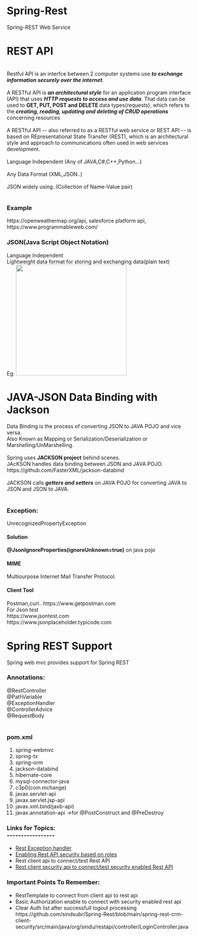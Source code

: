 # Spring-Rest
Spring-REST Web Service

<h1>REST API</h1><br>
Restful API is an interfce between 2 computer systems use <b><i> to exchange information securely over the internet</b></i>.<br><br>
A RESTful API is <b><i>an architectural style</b></i> for an application program interface (API) that uses <b><i>HTTP requests to access and use data</b></i>. That data can be used to <b>GET, PUT, POST and DELETE </b>data types(requests), which refers to the<b><i> creating, reading, updating and deleting of CRUD operations</b></i> concerning resources<br><br>
A RESTful API -- also referred to as a RESTful web service or REST API -- is based on REpresentational State Transfer (REST), which is an architectural style and approach to communications often used in web services development.<br><br>
Language Independent (Any of JAVA,C#,C++,Python...)<br><br>
Any Data Format (XML,JSON..)<br><br>
JSON widely using..(Collection of Name-Value pair)
<h1></h1>
<h3>Example</h3>
https://openweathermap.org/api,
salesforce platform api,
https://www.programmableweb.com/<br>

<h3>JSON(Java Script Object Notation)</h3>
Language Independent<br>Lightweight data format for storing and exchanging data(plain text)<br>
Eg: <img src = "https://addons.mozilla.org/user-media/previews/full/29/29967.png?modified=1622132517kvU&ust=1670390925159000&source=images&cd=vfe&ved=0CBAQjRxqFwoTCLiAtJ-h5PsCFQAAAAAdAAAAABAW" width="300" height="300"/>
<br>

<h1>JAVA-JSON Data Binding with Jackson</h1>
Data Binding is the process of converting JSON to JAVA POJO and vice versa.<br>
Also Known as Mapping or Serialization/Deserialization or Marshelling/UnMarshelling.<br><br>
Spring uses <b> JACKSON project</b> behind scenes.<br>
JAcKSON handles data binding between JSON and JAVA POJO.<br>
https://github.com/FasterXML/jackson-databind
<br><br>
JACKSON calls <b><i>getters and setters</b></i> on JAVA POJO for converting JAVA to JSON and JSON to JAVA.
<br><br>
<h3>Exception:</h3>UnrecognizedPropertyException
<h4>Solution</h4><b>@JsonIgnoreProperties(ignoreUnknown=true)</b> on java pojo<br>
<h4>MIME</h4>Multiourpose Internet Mail Transfer Protocol.<br>
<h4>Client Tool</h4>Postman,curl..
https://www.getpostman.com<br>
For Json test<br>
https://www.jsontest.com<br>
https://www.jsonplaceholder.typicode.com<br>

<h2></h2>
<h1>Spring REST Support</h1>
Spring web mvc provides support for Spring REST
<h3>Annotations:</h3>
@RestController<br>
@PathVariable<br>
@ExceptionHandler<br>
@ControllerAdvice<br>
@RequestBody<br>
<br>

<h3>pom.xml</h3>
<ol>
<li>spring-webmvc</li>
<li>spring-tx</li>
<li>spring-orm</li>
<li>jackson-databind</li>
<li>hibernate-core</li>
<li>mysql-connector-java</li>
<li>c3p0(com.mchange)</li>
<li>javax.servlet-api</li>
<li>javax.servlet.jsp-api</li>
<li>javax.xml.bind(jaxb-api)</li>
<li>javax.annotation-api ->for @PostConstruct and @PreDestroy</ol>

<h3>Links for Topics:<br>
-----------------</h3>
<ul>
<li><a href="https://github.com/sindsubr/Spring-Rest/tree/main/spring-rest-crm/src/main/java/org/sindu/restapi/restexceptionhandler">Rest Exception handler</a></li>
<li><a href="https://github.com/sindsubr/Spring-Rest/blob/main/spring-rest-crm-security/src/main/java/org/sindu/restapi/config/SpringRestSecurityCustomerConfiguration.java" >Enabling Rest API security based on roles</a></li>
<li><a hre="https://github.com/sindsubr/Spring-Rest/blob/main/spring-rest-crm-client/src/main/java/org/sindu/restapi/service/CustomerServiceRestClientImpl.java">Rest client api to connect/test Rest API</a></li>
<li><a href="https://github.com/sindsubr/Spring-Rest/blob/main/spring-rest-crm-client-security/src/main/java/org/sindu/restapi/service/CustomerServiceRestClientImpl.java"> Rest client security api to connect/test security enabled Rest API</a> </li>
</ul>

<h3>Important Points To Remember:</h3>
<ul> 
<li>RestTemplate to connect from client api to rest api</li>
<li>Basic Authorization enable to connect with security enabled rest api</li>
<li>Clear Auth list after successfull logout processing</li>
https://github.com/sindsubr/Spring-Rest/blob/main/spring-rest-crm-client-security/src/main/java/org/sindu/restapi/controller/LoginController.java
</ul> 

